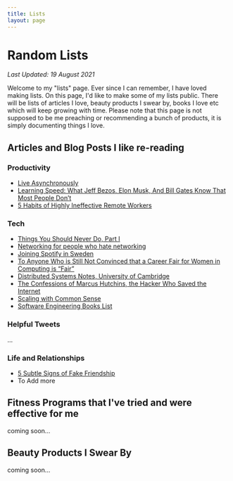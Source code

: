 ```yaml
---
title: Lists
layout: page
---
```


# Random Lists
*Last Updated: 19 August 2021*

Welcome to my "lists" page. Ever since I can remember, I have loved making lists. On this page, I'd like to make some of my lists public. There will be lists of articles I love, beauty products I swear by, books I love etc which will keep growing with time. Please note that this page is not supposed to be me preaching or recommending a bunch of products, it is simply documenting things I love.

## Articles and Blog Posts  I like re-reading

### Productivity
* [Live Asynchronously](https://www.freecodecamp.org/news/live-asynchronously-c8e7172fe7ea/)
* [Learning Speed: What Jeff Bezos, Elon Musk, And Bill Gates Know That Most People Don’t](https://medium.com/accelerated-intelligence/learning-speed-what-jeff-bezos-elon-musk-and-bill-gates-know-that-most-people-dont-220f830e1d53)
* [5 Habits of Highly Ineffective Remote Workers](https://betterprogramming.pub/5-habits-of-highly-ineffective-remote-workers-a9f5f87f3118)

### Tech
* [Things You Should Never Do, Part I](https://www.joelonsoftware.com/2000/04/06/things-you-should-never-do-part-i/)
* [Networking for people who hate networking](https://www.shreya-shankar.com/networking/)
* [Joining Spotify in Sweden](https://orkohunter.net/blog/spotify/)
* [To Anyone Who is Still Not Convinced that a Career Fair for Women in Computing is “Fair”](https://mrachamallu.medium.com/to-anyone-who-is-still-not-convinced-that-a-career-fair-for-women-in-computing-is-fair-fcde89660218)
* [Distributed Systems Notes, University of Cambridge ](https://www.cl.cam.ac.uk/teaching/2021/ConcDisSys/dist-sys-notes.pdf)
* [The Confessions of Marcus Hutchins, the Hacker Who Saved the Internet](https://www.wired.com/story/confessions-marcus-hutchins-hacker-who-saved-the-internet/)
* [Scaling with Common Sense](https://zerodha.tech/blog/scaling-with-common-sense/)
* [Software Engineering Books List](https://www.karllhughes.com/posts/software-engineering-books)


### Helpful Tweets
...

### Life and Relationships
* [5 Subtle Signs of Fake Friendship](https://medium.com/the-ascent/5-subtle-signs-someone-is-a-fake-friend-a48476c26845)
* To Add more

## Fitness Programs that I've tried and were effective for me
coming soon...
## Beauty Products I Swear By
coming soon...
